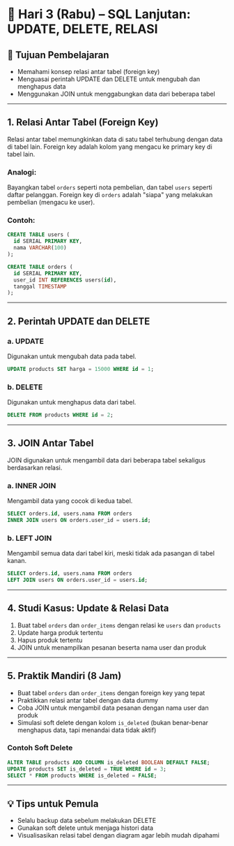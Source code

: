 # 📆 Hari 3 (Rabu) – SQL Lanjutan: UPDATE, DELETE, RELASI

## 🎯 Tujuan Pembelajaran
- Memahami konsep relasi antar tabel (foreign key)
- Menguasai perintah UPDATE dan DELETE untuk mengubah dan menghapus data
- Menggunakan JOIN untuk menggabungkan data dari beberapa tabel

---

## 1. Relasi Antar Tabel (Foreign Key)
Relasi antar tabel memungkinkan data di satu tabel terhubung dengan data di tabel lain. Foreign key adalah kolom yang mengacu ke primary key di tabel lain.

### Analogi:
Bayangkan tabel `orders` seperti nota pembelian, dan tabel `users` seperti daftar pelanggan. Foreign key di `orders` adalah "siapa" yang melakukan pembelian (mengacu ke user).

### Contoh:
```sql
CREATE TABLE users (
  id SERIAL PRIMARY KEY,
  nama VARCHAR(100)
);

CREATE TABLE orders (
  id SERIAL PRIMARY KEY,
  user_id INT REFERENCES users(id),
  tanggal TIMESTAMP
);
```

---

## 2. Perintah UPDATE dan DELETE
### a. UPDATE
Digunakan untuk mengubah data pada tabel.
```sql
UPDATE products SET harga = 15000 WHERE id = 1;
```
### b. DELETE
Digunakan untuk menghapus data dari tabel.
```sql
DELETE FROM products WHERE id = 2;
```

---

## 3. JOIN Antar Tabel
JOIN digunakan untuk mengambil data dari beberapa tabel sekaligus berdasarkan relasi.

### a. INNER JOIN
Mengambil data yang cocok di kedua tabel.
```sql
SELECT orders.id, users.nama FROM orders
INNER JOIN users ON orders.user_id = users.id;
```

### b. LEFT JOIN
Mengambil semua data dari tabel kiri, meski tidak ada pasangan di tabel kanan.
```sql
SELECT orders.id, users.nama FROM orders
LEFT JOIN users ON orders.user_id = users.id;
```

---

## 4. Studi Kasus: Update & Relasi Data
1. Buat tabel `orders` dan `order_items` dengan relasi ke `users` dan `products`
2. Update harga produk tertentu
3. Hapus produk tertentu
4. JOIN untuk menampilkan pesanan beserta nama user dan produk

---

## 5. Praktik Mandiri (8 Jam)
- Buat tabel `orders` dan `order_items` dengan foreign key yang tepat
- Praktikkan relasi antar tabel dengan data dummy
- Coba JOIN untuk mengambil data pesanan dengan nama user dan produk
- Simulasi soft delete dengan kolom `is_deleted` (bukan benar-benar menghapus data, tapi menandai data tidak aktif)

### Contoh Soft Delete
```sql
ALTER TABLE products ADD COLUMN is_deleted BOOLEAN DEFAULT FALSE;
UPDATE products SET is_deleted = TRUE WHERE id = 3;
SELECT * FROM products WHERE is_deleted = FALSE;
```

---

## 💡 Tips untuk Pemula
- Selalu backup data sebelum melakukan DELETE
- Gunakan soft delete untuk menjaga histori data
- Visualisasikan relasi tabel dengan diagram agar lebih mudah dipahami